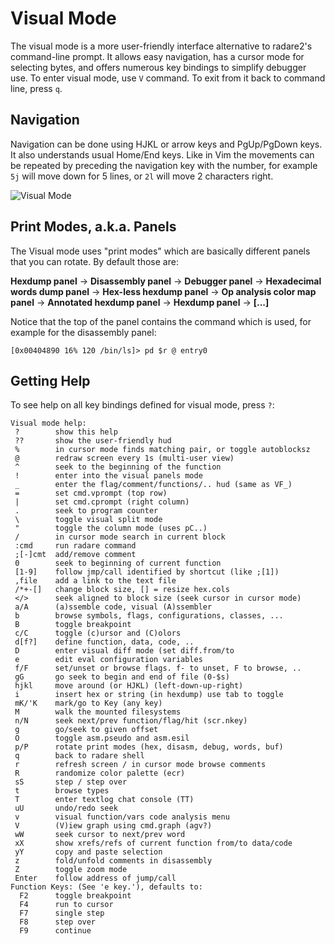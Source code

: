 # Visual Mode

The visual mode is a more user-friendly interface alternative to radare2's command-line prompt. It allows easy navigation, has a cursor mode for selecting bytes, and offers numerous key bindings to simplify debugger use.
To enter visual mode, use `V` command. To exit from it back to command line, press `q`.

## Navigation

Navigation can be done using HJKL or arrow keys and PgUp/PgDown keys. It also understands usual Home/End keys.
Like in Vim the movements can be repeated by preceding the navigation key with the number, for
example `5j` will move down for 5 lines, or `2l` will move 2 characters right.

![Visual Mode](visualmode.png)

## Print Modes, a.k.a. Panels

The Visual mode uses "print modes" which are basically different panels that you can rotate. By default those are:

**Hexdump panel** -> **Disassembly panel** -> **Debugger panel** -> **Hexadecimal words dump panel** -> **Hex-less hexdump panel** -> **Op analysis color map panel** -> **Annotated hexdump panel** -> **Hexdump panel** -> **[...]**

Notice that the top of the panel contains the command which is used, for example for the disassembly panel:

```
[0x00404890 16% 120 /bin/ls]> pd $r @ entry0
```

## Getting Help

To see help on all key bindings defined for visual mode, press `?`:
```
Visual mode help:
 ?        show this help
 ??       show the user-friendly hud
 %        in cursor mode finds matching pair, or toggle autoblocksz
 @        redraw screen every 1s (multi-user view)
 ^        seek to the beginning of the function
 !        enter into the visual panels mode
 _        enter the flag/comment/functions/.. hud (same as VF_)
 =        set cmd.vprompt (top row)
 |        set cmd.cprompt (right column)
 .        seek to program counter
 \        toggle visual split mode
 "        toggle the column mode (uses pC..)
 /        in cursor mode search in current block
 :cmd     run radare command
 ;[-]cmt  add/remove comment
 0        seek to beginning of current function
 [1-9]    follow jmp/call identified by shortcut (like ;[1])
 ,file    add a link to the text file
 /*+-[]   change block size, [] = resize hex.cols
 </>      seek aligned to block size (seek cursor in cursor mode)
 a/A      (a)ssemble code, visual (A)ssembler
 b        browse symbols, flags, configurations, classes, ...
 B        toggle breakpoint
 c/C      toggle (c)ursor and (C)olors
 d[f?]    define function, data, code, ..
 D        enter visual diff mode (set diff.from/to
 e        edit eval configuration variables
 f/F      set/unset or browse flags. f- to unset, F to browse, ..
 gG       go seek to begin and end of file (0-$s)
 hjkl     move around (or HJKL) (left-down-up-right)
 i        insert hex or string (in hexdump) use tab to toggle
 mK/'K    mark/go to Key (any key)
 M        walk the mounted filesystems
 n/N      seek next/prev function/flag/hit (scr.nkey)
 g        go/seek to given offset
 O        toggle asm.pseudo and asm.esil
 p/P      rotate print modes (hex, disasm, debug, words, buf)
 q        back to radare shell
 r        refresh screen / in cursor mode browse comments
 R        randomize color palette (ecr)
 sS       step / step over
 t        browse types
 T        enter textlog chat console (TT)
 uU       undo/redo seek
 v        visual function/vars code analysis menu
 V        (V)iew graph using cmd.graph (agv?)
 wW       seek cursor to next/prev word
 xX       show xrefs/refs of current function from/to data/code
 yY       copy and paste selection
 z        fold/unfold comments in disassembly
 Z        toggle zoom mode
 Enter    follow address of jump/call
Function Keys: (See 'e key.'), defaults to:
  F2      toggle breakpoint
  F4      run to cursor
  F7      single step
  F8      step over
  F9      continue
```
